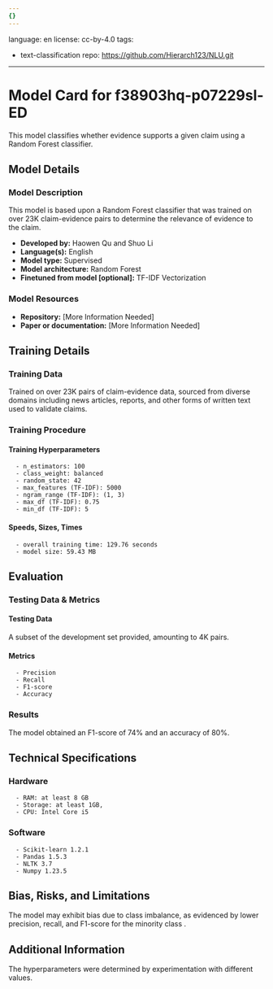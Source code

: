 ```yaml
---
{}
---
```

language: en
license: cc-by-4.0
tags:
- text-classification
repo: https://github.com/Hierarch123/NLU.git

---

# Model Card for f38903hq-p07229sl-ED

<!-- Provide a quick summary of what the model is/does. -->

This model classifies whether evidence supports a given claim using a Random Forest classifier.


## Model Details

### Model Description

<!-- Provide a longer summary of what this model is. -->

This model is based upon a Random Forest classifier that was trained on over 23K claim-evidence pairs to determine the relevance of evidence to the claim.

- **Developed by:** Haowen Qu and Shuo Li
- **Language(s):** English
- **Model type:** Supervised
- **Model architecture:** Random Forest
- **Finetuned from model [optional]:** TF-IDF Vectorization

### Model Resources

<!-- Provide links where applicable. -->

- **Repository:** [More Information Needed]
- **Paper or documentation:** [More Information Needed]

## Training Details

### Training Data

<!-- This is a short stub of information on the training data that was used, and documentation related to data pre-processing or additional filtering (if applicable). -->

Trained on over 23K pairs of claim-evidence data, sourced from diverse domains including news articles, reports, and other forms of written text used to validate claims.

### Training Procedure

<!-- This relates heavily to the Technical Specifications. Content here should link to that section when it is relevant to the training procedure. -->

#### Training Hyperparameters

<!-- This is a summary of the values of hyperparameters used in training the model. -->


      - n_estimators: 100
      - class_weight: balanced
      - random_state: 42
      - max_features (TF-IDF): 5000
      - ngram_range (TF-IDF): (1, 3)
      - max_df (TF-IDF): 0.75
      - min_df (TF-IDF): 5

#### Speeds, Sizes, Times

<!-- This section provides information about how roughly how long it takes to train the model and the size of the resulting model. -->


      - overall training time: 129.76 seconds
      - model size: 59.43 MB

## Evaluation

<!-- This section describes the evaluation protocols and provides the results. -->

### Testing Data & Metrics

#### Testing Data

<!-- This should describe any evaluation data used (e.g., the development/validation set provided). -->

A subset of the development set provided, amounting to 4K pairs.

#### Metrics

<!-- These are the evaluation metrics being used. -->


      - Precision
      - Recall
      - F1-score
      - Accuracy

### Results

The model obtained an F1-score of 74% and an accuracy of 80%.

## Technical Specifications

### Hardware


      - RAM: at least 8 GB
      - Storage: at least 1GB,
      - CPU: Intel Core i5

### Software


      - Scikit-learn 1.2.1
      - Pandas 1.5.3
      - NLTK 3.7
      - Numpy 1.23.5

## Bias, Risks, and Limitations

<!-- This section is meant to convey both technical and sociotechnical limitations. -->

The model may exhibit bias due to class imbalance, as evidenced by lower precision, recall, and F1-score for the minority class . 

## Additional Information

<!-- Any other information that would be useful for other people to know. -->

The hyperparameters were determined by experimentation
      with different values.
